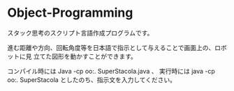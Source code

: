 # Object-Programming
スタック思考のスクリプト言語作成プログラムです。

進む距離や方向、回転角度等を日本語で指示として与えることで画面上の、ロボットに見
立てた図形を動かすことができます。 

コンパイル時には Java -cp oo:. SuperStacola.java 、
実行時には java -cp oo:. SuperStacola としたのち、指示文を入力してください。
